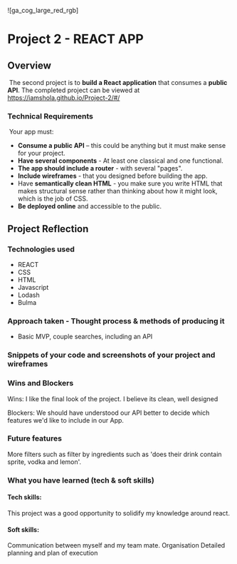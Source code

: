 ![ga_cog_large_red_rgb]

# Project 2 - REACT APP

## Overview
​
The second project is to **build a React application** that consumes a **public API**.
The completed project can be viewed at https://iamshola.github.io/Project-2/#/
​
### Technical Requirements
​
Your app must:
​
* **Consume a public API** – this could be anything but it must make sense for your project.
* **Have several components** - At least one classical and one functional.
* **The app should include a router** - with several "pages".
* **Include wireframes** - that you designed before building the app.
* Have **semantically clean HTML** - you make sure you write HTML that makes structural sense rather than thinking about how it might look, which is the job of CSS.
* **Be deployed online** and accessible to the public.


## Project Reflection

### Technologies used
  - REACT
  - CSS
  - HTML
  - Javascript
  - Lodash
  - Bulma

### Approach taken - Thought process & methods of producing it
  - Basic MVP, couple searches, including an API  


###  Snippets of your code and screenshots of your project and wireframes


### Wins and Blockers
Wins:
I like the final look of the project. I believe its clean, well designed

Blockers:
We should have understood our API better to decide which features we'd like to include in our App. 

### Future features
   More filters such as filter by ingredients such as 'does their drink contain sprite, vodka and lemon'.


### What you have learned (tech & soft skills)

#### Tech skills:
This project was a good opportunity to solidify my knowledge around react.

#### Soft skills:
Communication between myself and my team mate.
Organisation
Detailed planning and plan of execution

​
